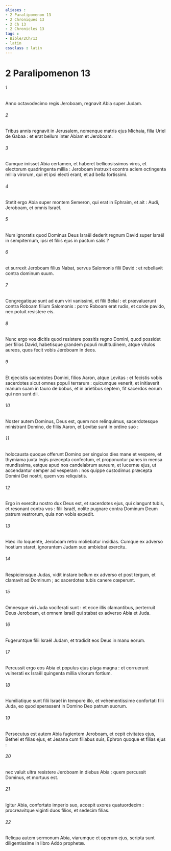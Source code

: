 ```yaml
---
aliases : 
- 2 Paralipomenon 13
- 2 Chroniques 13
- 2 Ch 13
- 2 Chronicles 13
tags : 
- Bible/2Ch/13
- latin
cssclass : latin
---
```


# 2 Paralipomenon 13

###### 1
Anno octavodecimo regis Jeroboam, regnavit Abia super Judam.
###### 2
Tribus annis regnavit in Jerusalem, nomenque matris ejus Michaia, filia Uriel de Gabaa : et erat bellum inter Abiam et Jeroboam.
###### 3
Cumque iniisset Abia certamen, et haberet bellicosissimos viros, et electorum quadringenta millia : Jeroboam instruxit econtra aciem octingenta millia virorum, qui et ipsi electi erant, et ad bella fortissimi.
###### 4
Stetit ergo Abia super montem Semeron, qui erat in Ephraim, et ait : Audi, Jeroboam, et omnis Israël.
###### 5
Num ignoratis quod Dominus Deus Israël dederit regnum David super Israël in sempiternum, ipsi et filiis ejus in pactum salis ?
###### 6
et surrexit Jeroboam filius Nabat, servus Salomonis filii David : et rebellavit contra dominum suum.
###### 7
Congregatique sunt ad eum viri vanissimi, et filii Belial : et prævaluerunt contra Roboam filium Salomonis : porro Roboam erat rudis, et corde pavido, nec potuit resistere eis.
###### 8
Nunc ergo vos dicitis quod resistere possitis regno Domini, quod possidet per filios David, habetisque grandem populi multitudinem, atque vitulos aureos, quos fecit vobis Jeroboam in deos.
###### 9
Et ejecistis sacerdotes Domini, filios Aaron, atque Levitas : et fecistis vobis sacerdotes sicut omnes populi terrarum : quicumque venerit, et initiaverit manum suam in tauro de bobus, et in arietibus septem, fit sacerdos eorum qui non sunt dii.
###### 10
Noster autem Dominus, Deus est, quem non relinquimus, sacerdotesque ministrant Domino, de filiis Aaron, et Levitæ sunt in ordine suo :
###### 11
holocausta quoque offerunt Domino per singulos dies mane et vespere, et thymiama juxta legis præcepta confectum, et proponuntur panes in mensa mundissima, estque apud nos candelabrum aureum, et lucernæ ejus, ut accendantur semper ad vesperam : nos quippe custodimus præcepta Domini Dei nostri, quem vos reliquistis.
###### 12
Ergo in exercitu nostro dux Deus est, et sacerdotes ejus, qui clangunt tubis, et resonant contra vos : filii Israël, nolite pugnare contra Dominum Deum patrum vestrorum, quia non vobis expedit.
###### 13
Hæc illo loquente, Jeroboam retro moliebatur insidias. Cumque ex adverso hostium staret, ignorantem Judam suo ambiebat exercitu.
###### 14
Respiciensque Judas, vidit instare bellum ex adverso et post tergum, et clamavit ad Dominum ; ac sacerdotes tubis canere cœperunt.
###### 15
Omnesque viri Juda vociferati sunt : et ecce illis clamantibus, perterruit Deus Jeroboam, et omnem Israël qui stabat ex adverso Abia et Juda.
###### 16
Fugeruntque filii Israël Judam, et tradidit eos Deus in manu eorum.
###### 17
Percussit ergo eos Abia et populus ejus plaga magna : et corruerunt vulnerati ex Israël quingenta millia virorum fortium.
###### 18
Humiliatique sunt filii Israël in tempore illo, et vehementissime confortati filii Juda, eo quod sperassent in Domino Deo patrum suorum.
###### 19
Persecutus est autem Abia fugientem Jeroboam, et cepit civitates ejus, Bethel et filias ejus, et Jesana cum filiabus suis, Ephron quoque et filias ejus :
###### 20
nec valuit ultra resistere Jeroboam in diebus Abia : quem percussit Dominus, et mortuus est.
###### 21
Igitur Abia, confortato imperio suo, accepit uxores quatuordecim : procreavitque viginti duos filios, et sedecim filias.
###### 22
Reliqua autem sermonum Abia, viarumque et operum ejus, scripta sunt diligentissime in libro Addo prophetæ.

